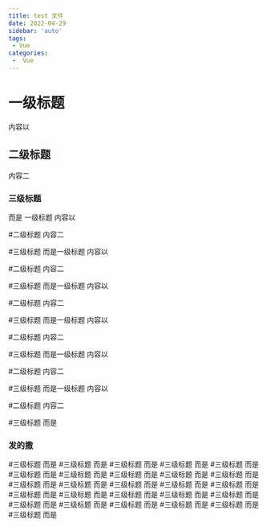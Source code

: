 ```yaml
---
title: test 文件
date: 2022-04-29
sidebar: 'auto'
tags:
 - Vue
categories:
 -  Vue
---
```


# 一级标题
内容以

## 二级标题
内容二


### 三级标题
而是
一级标题
内容以

#二级标题
内容二

#三级标题
而是一级标题
内容以

#二级标题
内容二

#三级标题
而是一级标题
内容以

#二级标题
内容二

#三级标题
而是一级标题
内容以

#二级标题
内容二

#三级标题
而是一级标题
内容以

#二级标题
内容二

#三级标题
而是一级标题
内容以

#二级标题
内容二

#三级标题
而是

### 发的撒

#三级标题
而是
#三级标题
而是
#三级标题
而是
#三级标题
而是
#三级标题
而是
#三级标题
而是
#三级标题
而是
#三级标题
而是
#三级标题
而是
#三级标题
而是
#三级标题
而是
#三级标题
而是
#三级标题
而是
#三级标题
而是
#三级标题
而是
#三级标题
而是
#三级标题
而是
#三级标题
而是
#三级标题
而是
#三级标题
而是
#三级标题
而是
#三级标题
而是
#三级标题
而是
#三级标题
而是
#三级标题
而是
#三级标题
而是